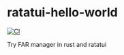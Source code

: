 # ratatui-hello-world

[![CI](https://github.com/gintsgints/fir/workflows/CI/badge.svg)](https://github.com/gintsgints/fir/actions)

Try FAR manager in rust and ratatui
